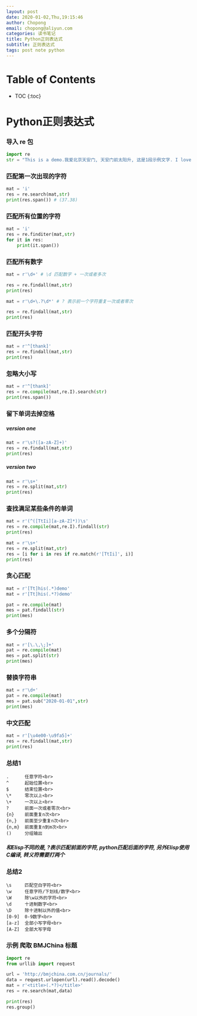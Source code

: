 ```yaml
---
layout: post
date: 2020-01-02,Thu,19:15:46
author: Chopong
email: chopong@aliyun.com
categories: 读书笔记
title: Python正则表达式
subtitle: 正则表达式
tags: post note python
---
```


# Table of Contents #
* TOC
{:toc}


# Python正则表达式 #

### 导入 re 包 ###

```python
import re
str = "This is a demo.我爱北京天安门, 天安门前太阳升, 这是1段示例文字. I love Beijing Tian\'anmen Square. The Sun rise in front of it. This is a demo 11.11 ."
```

### 匹配第一次出现的字符 ###
``` python
mat = 'i'
res = re.search(mat,str)
print(res.span()) # (37.38)
```

### 匹配所有位置的字符 ###
```python
mat = 'i'
res = re.finditer(mat,str)
for it in res:
    print(it.span())
```

### 匹配所有数字 ###

``` python
mat = r'\d+' # \d 匹配数字 + 一次或者多次

res = re.findall(mat,str)
print(res)

mat = r'\d+\.?\d*' # ? 表示前一个字符重复一次或者零次

res = re.findall(mat,str)
print(res)
```

### 匹配开头字符 ###
```python
mat = r'^[thank]'
res = re.findall(mat,str)
print(res)
```

### 忽略大小写 ###

```python
mat = r'^[thank]'
res = re.compile(mat,re.I).search(str)
print(res.span())
```

### 留下单词去掉空格 ###

##### version one #####

```python
mat = r'\s?([a-zA-Z]+)'
res = re.findall(mat,str)
print(res)
```

##### version two #####

```python
mat = r'\s+'
res = re.split(mat,str)
print(res)
```

### 查找满足某些条件的单词 ###

```python
mat = r'(^([TtIi][a-zA-Z]*))\s' 
res = re.compile(mat,re.I).findall(str)
print(res)
```

``` python
mat = r'\s+'
res = re.split(mat,str)
res = [i for i in res if re.match(r'[TtIi]', i)]
print(res)
```

### 贪心匹配 ###

```python
mat = r'[Tt]his(.*)demo'
mat = r'[Tt]his(.*?)demo'

pat = re.compile(mat)
mes = pat.findall(str)
print(mes)
```

### 多个分隔符 ###

```python
mat = r'[\.\,\;]+'
pat = re.compile(mat)
mes = pat.split(str)
print(mes)
```

### 替换字符串 ###

``` python
mat = r'\d+'
pat = re.compile(mat)
mes = pat.sub("2020-01-01",str)
print(mes)
```

### 中文匹配 ###

```python
mat = r'[\u4e00-\u9fa5]+'
res = re.findall(mat,str)
print(res)
```

### 总结1 ###

```list
.      任意字符<br>
^      起始位置<br>
$      结束位置<br>
\*     零次以上<br>
\+     一次以上<br>
?      前面一次或者零次<br>
{n}    前面重复n次<br>
{n,}   前面至少重复n次<br>
{n,m}  前面重复n到m次<br>
()     分组输出
```

##### 和Elisp不同的是, ?表示匹配前面的字符, python匹配后面的字符, 另外Elisp使用C编译, 转义符需要打两个 #####

### 总结2 ###

``` list
\s     匹配空白字符<br>
\w     任意字符/下划线/数字<br>
\W     除\w以外的字符<br>
\d     十进制数字<br>
\D     除十进制以外的值<br>
[0-9]  0-9数字<br>
[a-z]  全部小写字母<br>
[A-Z]  全部大写字母
```

### 示例 爬取 BMJChina 标题 ###
``` python 
import re
from urllib import request

url = 'http://bmjchina.com.cn/journals/'
data = request.urlopen(url).read().decode()
mat = r'<title>(.*?)</title>'
res = re.search(mat,data)

print(res)
res.group()
```
